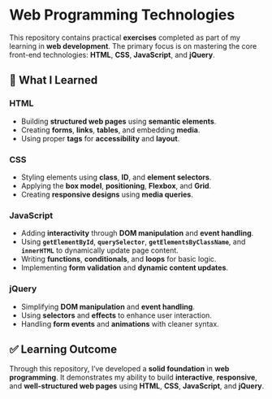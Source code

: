 # Web Programming Technologies

This repository contains practical **exercises** completed as part of my learning in **web development**. The primary focus is on mastering the core front-end technologies: **HTML**, **CSS**, **JavaScript**, and **jQuery**.

## 🔹 What I Learned

### HTML
- Building **structured web pages** using **semantic elements**.
- Creating **forms**, **links**, **tables**, and embedding **media**.
- Using proper **tags** for **accessibility** and **layout**.

### CSS
- Styling elements using **class**, **ID**, and **element selectors**.
- Applying the **box model**, **positioning**, **Flexbox**, and **Grid**.
- Creating **responsive designs** using **media queries**.

### JavaScript
- Adding **interactivity** through **DOM manipulation** and **event handling**.
- Using **`getElementById`**, **`querySelector`**, **`getElementsByClassName`**, and **`innerHTML`** to dynamically update page content.
- Writing **functions**, **conditionals**, and **loops** for basic logic.
- Implementing **form validation** and **dynamic content updates**.

### jQuery
- Simplifying **DOM manipulation** and **event handling**.
- Using **selectors** and **effects** to enhance user interaction.
- Handling **form events** and **animations** with cleaner syntax.

## ✅ Learning Outcome
Through this repository, I’ve developed a **solid foundation** in **web programming**. It demonstrates my ability to build **interactive**, **responsive**, and **well-structured web pages** using **HTML**, **CSS**, **JavaScript**, and **jQuery**.
